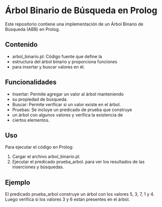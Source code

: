 # Árbol Binario de Búsqueda en Prolog

Este repositorio contiene una implementación
de un Árbol Binario de Búsqueda (ABB) en Prolog. 

## Contenido

- arbol_binario.pl: Código fuente que define la
-  estructura del árbol binario y proporciona funciones
-   para insertar y buscar valores en él.
  
## Funcionalidades

- Insertar: Permite agregar un valor al árbol manteniendo
- su propiedad de búsqueda.
- Buscar: Permite verificar si un valor existe en el árbol.
- Pruebas: Se incluye un predicado de prueba que construye
- un árbol con algunos valores y verifica la existencia de
- ciertos elementos.

## Uso

Para ejecutar el código en Prolog:

1. Cargar el archivo arbol_binario.pl.
2. Ejecutar el predicado prueba_arbol. para ver los resultados de las inserciones y búsquedas.

## Ejemplo

El predicado prueba_arbol construye un árbol con los valores 5, 3, 7, 1 y 4. Luego verifica si los valores 3 y 6 están presentes en el árbol.
